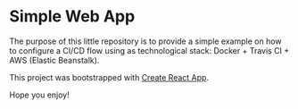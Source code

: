 # Simple Web App

The purpose of this little repository is to provide a simple example on how to configure a CI/CD flow using as technological stack: Docker + Travis CI + AWS (Elastic Beanstalk).

This project was bootstrapped with [Create React App](https://github.com/facebook/create-react-app).

Hope you enjoy!


